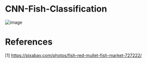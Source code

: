 # CNN-Fish-Classification

![image](https://user-images.githubusercontent.com/108604868/188543147-477ca731-1d2b-4c6e-bf41-5c4e2f805897.png)







# References
[1] https://pixabay.com/photos/fish-red-mullet-fish-market-727222/
